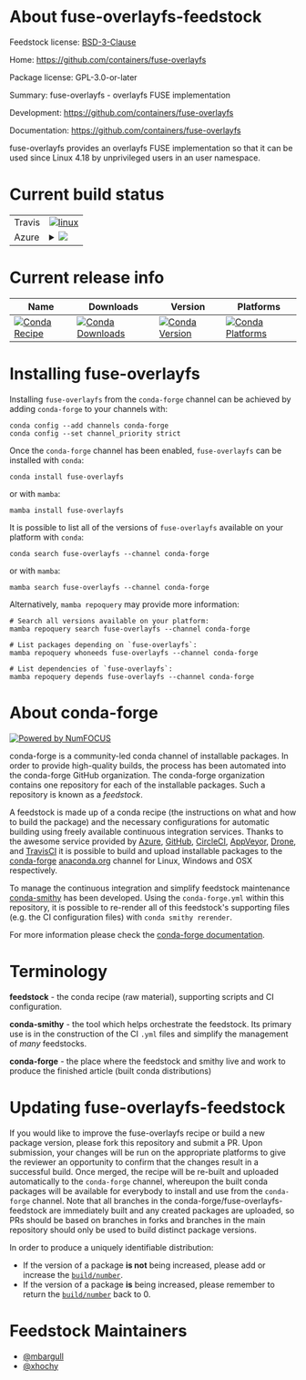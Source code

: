 About fuse-overlayfs-feedstock
==============================

Feedstock license: [BSD-3-Clause](https://github.com/conda-forge/fuse-overlayfs-feedstock/blob/main/LICENSE.txt)

Home: https://github.com/containers/fuse-overlayfs

Package license: GPL-3.0-or-later

Summary: fuse-overlayfs - overlayfs FUSE implementation

Development: https://github.com/containers/fuse-overlayfs

Documentation: https://github.com/containers/fuse-overlayfs

fuse-overlayfs provides an overlayfs FUSE implementation so that it can be used since Linux 4.18 by unprivileged users in an user namespace.


Current build status
====================


<table><tr>
    <td>Travis</td>
    <td>
      <a href="https://app.travis-ci.com/conda-forge/fuse-overlayfs-feedstock">
        <img alt="linux" src="https://img.shields.io/travis/com/conda-forge/fuse-overlayfs-feedstock/main.svg?label=Linux">
      </a>
    </td>
  </tr>
    
  <tr>
    <td>Azure</td>
    <td>
      <details>
        <summary>
          <a href="https://dev.azure.com/conda-forge/feedstock-builds/_build/latest?definitionId=11075&branchName=main">
            <img src="https://dev.azure.com/conda-forge/feedstock-builds/_apis/build/status/fuse-overlayfs-feedstock?branchName=main">
          </a>
        </summary>
        <table>
          <thead><tr><th>Variant</th><th>Status</th></tr></thead>
          <tbody><tr>
              <td>linux_64</td>
              <td>
                <a href="https://dev.azure.com/conda-forge/feedstock-builds/_build/latest?definitionId=11075&branchName=main">
                  <img src="https://dev.azure.com/conda-forge/feedstock-builds/_apis/build/status/fuse-overlayfs-feedstock?branchName=main&jobName=linux&configuration=linux%20linux_64_" alt="variant">
                </a>
              </td>
            </tr><tr>
              <td>linux_aarch64</td>
              <td>
                <a href="https://dev.azure.com/conda-forge/feedstock-builds/_build/latest?definitionId=11075&branchName=main">
                  <img src="https://dev.azure.com/conda-forge/feedstock-builds/_apis/build/status/fuse-overlayfs-feedstock?branchName=main&jobName=linux&configuration=linux%20linux_aarch64_" alt="variant">
                </a>
              </td>
            </tr><tr>
              <td>linux_ppc64le</td>
              <td>
                <a href="https://dev.azure.com/conda-forge/feedstock-builds/_build/latest?definitionId=11075&branchName=main">
                  <img src="https://dev.azure.com/conda-forge/feedstock-builds/_apis/build/status/fuse-overlayfs-feedstock?branchName=main&jobName=linux&configuration=linux%20linux_ppc64le_" alt="variant">
                </a>
              </td>
            </tr>
          </tbody>
        </table>
      </details>
    </td>
  </tr>
</table>

Current release info
====================

| Name | Downloads | Version | Platforms |
| --- | --- | --- | --- |
| [![Conda Recipe](https://img.shields.io/badge/recipe-fuse--overlayfs-green.svg)](https://anaconda.org/conda-forge/fuse-overlayfs) | [![Conda Downloads](https://img.shields.io/conda/dn/conda-forge/fuse-overlayfs.svg)](https://anaconda.org/conda-forge/fuse-overlayfs) | [![Conda Version](https://img.shields.io/conda/vn/conda-forge/fuse-overlayfs.svg)](https://anaconda.org/conda-forge/fuse-overlayfs) | [![Conda Platforms](https://img.shields.io/conda/pn/conda-forge/fuse-overlayfs.svg)](https://anaconda.org/conda-forge/fuse-overlayfs) |

Installing fuse-overlayfs
=========================

Installing `fuse-overlayfs` from the `conda-forge` channel can be achieved by adding `conda-forge` to your channels with:

```
conda config --add channels conda-forge
conda config --set channel_priority strict
```

Once the `conda-forge` channel has been enabled, `fuse-overlayfs` can be installed with `conda`:

```
conda install fuse-overlayfs
```

or with `mamba`:

```
mamba install fuse-overlayfs
```

It is possible to list all of the versions of `fuse-overlayfs` available on your platform with `conda`:

```
conda search fuse-overlayfs --channel conda-forge
```

or with `mamba`:

```
mamba search fuse-overlayfs --channel conda-forge
```

Alternatively, `mamba repoquery` may provide more information:

```
# Search all versions available on your platform:
mamba repoquery search fuse-overlayfs --channel conda-forge

# List packages depending on `fuse-overlayfs`:
mamba repoquery whoneeds fuse-overlayfs --channel conda-forge

# List dependencies of `fuse-overlayfs`:
mamba repoquery depends fuse-overlayfs --channel conda-forge
```


About conda-forge
=================

[![Powered by
NumFOCUS](https://img.shields.io/badge/powered%20by-NumFOCUS-orange.svg?style=flat&colorA=E1523D&colorB=007D8A)](https://numfocus.org)

conda-forge is a community-led conda channel of installable packages.
In order to provide high-quality builds, the process has been automated into the
conda-forge GitHub organization. The conda-forge organization contains one repository
for each of the installable packages. Such a repository is known as a *feedstock*.

A feedstock is made up of a conda recipe (the instructions on what and how to build
the package) and the necessary configurations for automatic building using freely
available continuous integration services. Thanks to the awesome service provided by
[Azure](https://azure.microsoft.com/en-us/services/devops/), [GitHub](https://github.com/),
[CircleCI](https://circleci.com/), [AppVeyor](https://www.appveyor.com/),
[Drone](https://cloud.drone.io/welcome), and [TravisCI](https://travis-ci.com/)
it is possible to build and upload installable packages to the
[conda-forge](https://anaconda.org/conda-forge) [anaconda.org](https://anaconda.org/)
channel for Linux, Windows and OSX respectively.

To manage the continuous integration and simplify feedstock maintenance
[conda-smithy](https://github.com/conda-forge/conda-smithy) has been developed.
Using the ``conda-forge.yml`` within this repository, it is possible to re-render all of
this feedstock's supporting files (e.g. the CI configuration files) with ``conda smithy rerender``.

For more information please check the [conda-forge documentation](https://conda-forge.org/docs/).

Terminology
===========

**feedstock** - the conda recipe (raw material), supporting scripts and CI configuration.

**conda-smithy** - the tool which helps orchestrate the feedstock.
                   Its primary use is in the construction of the CI ``.yml`` files
                   and simplify the management of *many* feedstocks.

**conda-forge** - the place where the feedstock and smithy live and work to
                  produce the finished article (built conda distributions)


Updating fuse-overlayfs-feedstock
=================================

If you would like to improve the fuse-overlayfs recipe or build a new
package version, please fork this repository and submit a PR. Upon submission,
your changes will be run on the appropriate platforms to give the reviewer an
opportunity to confirm that the changes result in a successful build. Once
merged, the recipe will be re-built and uploaded automatically to the
`conda-forge` channel, whereupon the built conda packages will be available for
everybody to install and use from the `conda-forge` channel.
Note that all branches in the conda-forge/fuse-overlayfs-feedstock are
immediately built and any created packages are uploaded, so PRs should be based
on branches in forks and branches in the main repository should only be used to
build distinct package versions.

In order to produce a uniquely identifiable distribution:
 * If the version of a package **is not** being increased, please add or increase
   the [``build/number``](https://docs.conda.io/projects/conda-build/en/latest/resources/define-metadata.html#build-number-and-string).
 * If the version of a package **is** being increased, please remember to return
   the [``build/number``](https://docs.conda.io/projects/conda-build/en/latest/resources/define-metadata.html#build-number-and-string)
   back to 0.

Feedstock Maintainers
=====================

* [@mbargull](https://github.com/mbargull/)
* [@xhochy](https://github.com/xhochy/)

